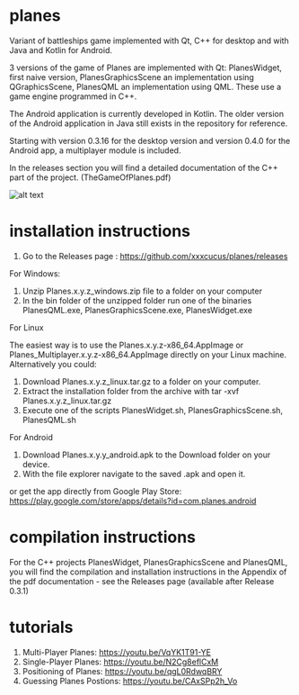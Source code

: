 # planes
Variant of battleships game implemented with Qt, C++ for desktop and with Java and Kotlin for Android.

3 versions of the game of Planes are implemented with Qt: PlanesWidget, first naive version,
PlanesGraphicsScene an implementation using QGraphicsScene,
PlanesQML an implementation using QML. These use a game engine programmed in C++.

The Android application is currently developed in Kotlin.
The older version of the Android application in Java still exists in the repository for reference.

Starting with version 0.3.16 for the desktop version and version 0.4.0 for the Android app, a multiplayer module is included.

In the releases section you will find a detailed documentation of the C++ part of the project. (TheGameOfPlanes.pdf)

![alt text](https://github.com/xxxcucus/planes/blob/master/Screenshots/PlanesQML1.jpg)

# installation instructions

1. Go to the Releases page : https://github.com/xxxcucus/planes/releases

For Windows:
1. Unzip Planes.x.y.z_windows.zip file to a folder on your computer
2. In the bin folder of the unzipped folder run one of the binaries PlanesQML.exe, PlanesGraphicsScene.exe, PlanesWidget.exe

For Linux

The easiest way is to use the Planes.x.y.z-x86_64.AppImage or Planes_Multiplayer.x.y.z-x86_64.AppImage directly on your Linux machine.
Alternatively you could:

1. Download Planes.x.y.z_linux.tar.gz to a folder on your computer.
2. Extract the installation folder from the archive with tar -xvf Planes.x.y.z_linux.tar.gz
3. Execute one of the scripts PlanesWidget.sh, PlanesGraphicsScene.sh, PlanesQML.sh


For Android 
1. Download Planes.x.y.y_android.apk to the Download folder on your device.
2. With the file explorer navigate to the saved .apk and open it.

or get the app directly from Google Play Store: https://play.google.com/store/apps/details?id=com.planes.android

# compilation instructions

For the C++ projects PlanesWidget, PlanesGraphicsScene and PlanesQML, you will find the compilation and installation instructions in the Appendix of the pdf documentation - see the Releases page (available after Release 0.3.1)

# tutorials

1. Multi-Player Planes: https://youtu.be/VqYK1T91-YE
2. Single-Player Planes: https://youtu.be/N2Cg8eflCxM
3. Positioning of Planes: https://youtu.be/qgL0RdwqBRY
4. Guessing Planes Postions: https://youtu.be/CAxSPp2h_Vo
